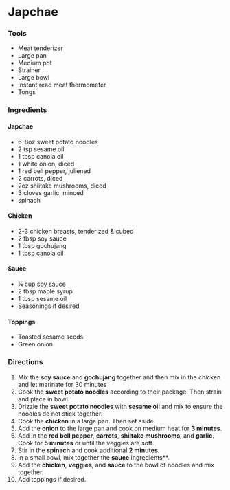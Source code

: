 # Japchae
### Tools
- Meat tenderizer
- Large pan
- Medium pot
- Strainer
- Large bowl
- Instant read meat thermometer
- Tongs

### Ingredients
#### Japchae
- 6-8oz sweet potato noodles
- 2 tsp sesame oil
- 1 tbsp canola oil
- 1 white onion, diced
- 1 red bell pepper, juliened
- 2 carrots, diced
- 2oz shiitake mushrooms, diced
- 3 cloves garlic, minced
- spinach

#### Chicken
- 2-3 chicken breasts, tenderized & cubed
- 2 tbsp soy sauce
- 1 tbsp gochujang
- 1 tbsp canola oil

#### Sauce
- ¼ cup soy sauce
- 2 tbsp maple syrup
- 1 tbsp sesame oil
- Seasonings if desired

#### Toppings
- Toasted sesame seeds
- Green onion

### Directions
1. Mix the **soy sauce** and **gochujang** together and then mix in the chicken and let marinate for 30 minutes
2. Cook the **sweet potato noodles** according to their package. Then strain and place in bowl. 
3. Drizzle the **sweet potato noodles** with **sesame oil** and mix to ensure the noodles do not stick together.
4. Cook the **chicken** in a large pan. Then set aside.
5. Add the **onion** to the large pan and cook on medium heat for **3 minutes**.
6. Add in the **red bell pepper**, **carrots**, **shiitake mushrooms**, and **garlic**. Cook for **5 minutes** or until the veggies are soft.
7. Stir in the **spinach** and cook additional **2 minutes**.
8. In a small bowl, mix together the **sauce** ingredients**.
9. Add the **chicken**, **veggies**, and **sauce** to the bowl of noodles and mix together.
10. Add toppings if desired.
